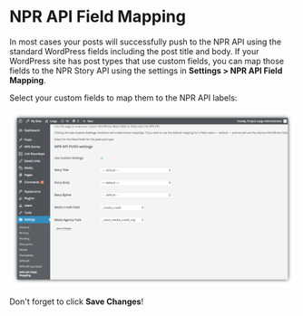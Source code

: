 # NPR API Field Mapping

In most cases your posts will successfully push to the NPR API using the standard WordPress fields including the post title and body. If your WordPress site has post types that use custom fields, you can map those fields to the NPR Story API using the settings in **Settings > NPR API Field Mapping**. 

Select your custom fields to map them to the NPR API labels: 

![NPR API push settings for custom fields](assets/img/npr-api-wp-plugin-field-mapping.png)

Don't forget to click **Save Changes**!